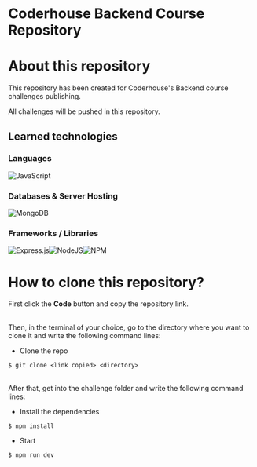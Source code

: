 # Coderhouse Backend Course Repository
# About this repository
This repository has been created for Coderhouse's Backend course challenges publishing.

All challenges will be pushed in this repository.
## Learned technologies

### Languages
![JavaScript](https://img.shields.io/badge/javascript-%23323330.svg?style=for-the-badge&logo=javascript&logoColor=%23F7DF1E)
### Databases & Server Hosting
![MongoDB](https://img.shields.io/badge/MongoDB-%234ea94b.svg?style=for-the-badge&logo=mongodb&logoColor=white)

### Frameworks / Libraries
![Express.js](https://img.shields.io/badge/express.js-%23404d59.svg?style=for-the-badge&logo=express&logoColor=%2361DAFB)![NodeJS](https://img.shields.io/badge/node.js-6DA55F?style=for-the-badge&logo=node.js&logoColor=white)![NPM](https://img.shields.io/badge/NPM-%23000000.svg?style=for-the-badge&logo=npm&logoColor=white)
# How to clone this repository?
First click the <b>Code</b> button and copy the repository link.


<br>
Then, in the terminal of your choice, go to the directory where you want to clone it and write the following command lines:

<br>

- Clone the repo
```
$ git clone <link copied> <directory>
```
<br>
After that, get into the challenge folder and write the following command lines:

<br>

- Install the dependencies
```
$ npm install
```

- Start
```
$ npm run dev
```
